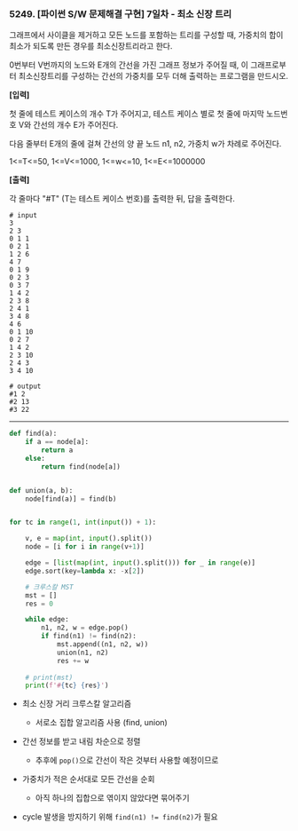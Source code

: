 ### 5249. [파이썬 S/W 문제해결 구현] 7일차 - 최소 신장 트리

그래프에서 사이클을 제거하고 모든 노드를 포함하는 트리를 구성할 때, 가중치의 합이 최소가 되도록 만든 경우를 최소신장트리라고 한다.

0번부터 V번까지의 노드와 E개의 간선을 가진 그래프 정보가 주어질 때, 이 그래프로부터 최소신장트리를 구성하는 간선의 가중치를 모두 더해 출력하는 프로그램을 만드시오.


**[입력]**

첫 줄에 테스트 케이스의 개수 T가 주어지고, 테스트 케이스 별로 첫 줄에 마지막 노드번호 V와 간선의 개수 E가 주어진다.

다음 줄부터 E개의 줄에 걸쳐 간선의 양 끝 노드 n1, n2, 가중치 w가 차례로 주어진다. 

1<=T<=50, 1<=V<=1000, 1<=w<=10, 1<=E<=1000000

**[출력]**

각 줄마다 "#T" (T는 테스트 케이스 번호)를 출력한 뒤, 답을 출력한다.

```
# input
3
2 3
0 1 1
0 2 1
1 2 6
4 7
0 1 9
0 2 3
0 3 7
1 4 2
2 3 8
2 4 1
3 4 8
4 6
0 1 10
0 2 7
1 4 2
2 3 10
2 4 3
3 4 10

# output
#1 2
#2 13
#3 22
```

---

```python
def find(a):
    if a == node[a]:
        return a
    else:
        return find(node[a])


def union(a, b):
    node[find(a)] = find(b)


for tc in range(1, int(input()) + 1):

    v, e = map(int, input().split())
    node = [i for i in range(v+1)]

    edge = [list(map(int, input().split())) for _ in range(e)]
    edge.sort(key=lambda x: -x[2])

    # 크루스칼 MST
    mst = []
    res = 0

    while edge:
        n1, n2, w = edge.pop()
        if find(n1) != find(n2):
            mst.append((n1, n2, w))
            union(n1, n2)
            res += w
    
    # print(mst)
    print(f'#{tc} {res}')
```

- 최소 신장 거리 크루스칼 알고리즘
  - 서로소 집합 알고리즘 사용 (find, union)



- 간선 정보를 받고 내림 차순으로 정렬
  - 추후에 `pop()`으로 간선이 작은 것부터 사용할 예정이므로
- 가중치가 적은 순서대로 모든 간선을 순회
  - 아직 하나의 집합으로 엮이지 않았다면 묶어주기



- cycle 발생을 방지하기 위해 `find(n1) != find(n2)`가 필요